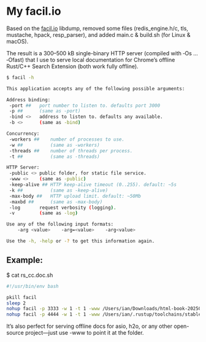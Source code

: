 # My facil.io

Based on the [facil.io](https://github.com/boazsegev/facil.io) libdump, removed some files (redis_engine.h/c, tls, mustache, hpack, resp_parser), and added main.c & build.sh (for Linux & macOS). 

The result is a 300–500 kB single-binary HTTP server (compiled with ‑Os … ‑Ofast) that I use to serve local documentation for Chrome’s offline Rust/C++ Search Extension (both work fully offline).

```bash
$ facil -h

This application accepts any of the following possible arguments:

Address binding:
 -port ##	port number to listen to. defaults port 3000
 -p ##   	(same as -port)
 -bind <>	address to listen to. defaults any available.
 -b <>   	(same as -bind)

Concurrency:
 -workers ##	number of processes to use.
 -w ##      	(same as -workers)
 -threads ##	number of threads per process.
 -t ##      	(same as -threads)

HTTP Server:
 -public <>	public folder, for static file service.
 -www <>   	(same as -public)
 -keep-alive ##	HTTP keep-alive timeout (0..255). default: ~5s
 -k ##         	(same as -keep-alive)
 -max-body ##	HTTP upload limit. default: ~50Mb
 -maxbd ##   	(same as -max-body)
 -log   	request verbosity (logging).
 -v     	(same as -log)

Use any of the following input formats:
	-arg <value>	-arg=<value>	-arg<value>

Use the -h, -help or -? to get this information again.
```

## Example: 

$ cat rs_cc.doc.sh

```bash
#!/usr/bin/env bash

pkill facil
sleep 2
nohup facil -p 3333 -w 1 -t 1 -www /Users/ian/Downloads/html-book-20250209/reference/ 2>&1 > /dev/null &
nohup facil -p 4444 -w 1 -t 1 -www /Users/ian/.rustup/toolchains/stable-aarch64-apple-darwin/share/doc/rust/html 2>&1 > /dev/null &
```

It’s also perfect for serving offline docs for asio, h2o, or any other open-source project—just use -www to point it at the folder.
